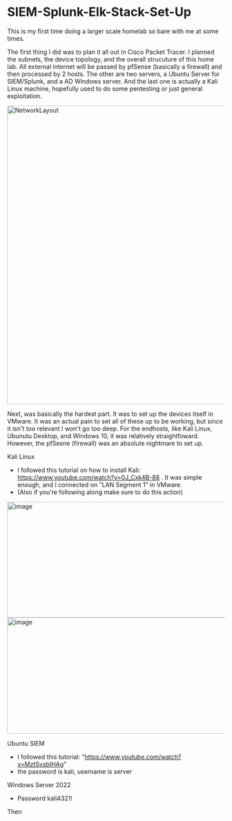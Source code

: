# SIEM-Splunk-Elk-Stack-Set-Up

This is my first time doing a larger scale homelab so bare with me at some times. 

The first thing I did was to plan it all out in Cisco Packet Tracer. I planned the subnets, the device topology, and the overall strucuture of this home lab.
All external internet will be passed by pfSense (basically a firewall) and then processed by 2 hosts. The other are two servers, a Ubuntu Server for SIEM/Splunk, and a AD Windows server.
And the last one is actually a Kali Linux machine, hopefully used to do some pentesting or just general exploitation. 

<img width="769" height="691" alt="NetworkLayout" src="https://github.com/user-attachments/assets/bd4c0fbe-c44d-4599-8c87-2f2ca1c78791" />

Next, was basically the hardest part. It was to set up the devices itself in VMware. It was an actual pain to set all of these up to be working, but since it isn't too relevant I won't go too deep.
For the endhosts, like Kali Linux,  Ubunutu Desktop, and Windows 10, it was relatively straightfoward. However, the pfSesne (firewall) was an absolute nightmare to set up. 

Kali Linux
- I followed this tutorial on how to install Kali: https://www.youtube.com/watch?v=0J_Cxk4B-88 . It was simple enough, and I connected on "LAN Segment 1" in VMware.
- (Also if you're following along make sure to do this action) 
<img width="733" height="268" alt="image" src="https://github.com/user-attachments/assets/81f70caa-23a0-40ac-a04e-9c13a2520b1a" />
<img width="733" height="269" alt="image" src="https://github.com/user-attachments/assets/5480799f-1b2a-46de-aa0b-cf324f8f87c8" />

Ubuntu SIEM
- I followed this tutorial: "https://www.youtube.com/watch?v=MztSvsbIHAg"
- the password is kali, username is server

Windows Server 2022
- Password kali4321!



Then
